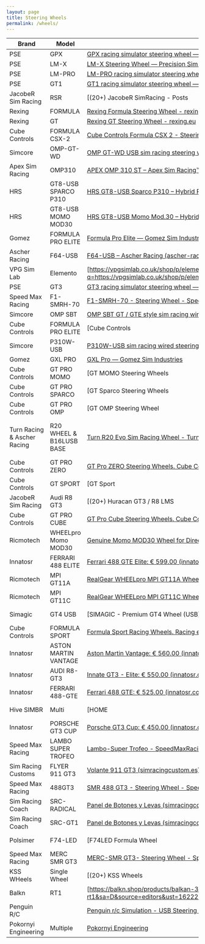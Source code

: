 ```yaml
---
layout: page
title: Steering Wheels
permalink: /wheels/
---
```


| Brand                       | Model                    | LINK                                                                                                                                                                                                                                                                                        | Style               | Width MM | RETAIL EU                                                                                                                                                                                                 | RETAIL US |
| --------------------------- | ------------------------ | ------------------------------------------------------------------------------------------------------------------------------------------------------------------------------------------------------------------------------------------------------------------------------------------- | ------------------- | -------- | --------------------------------------------------------------------------------------------------------------------------------------------------------------------------------------------------------- | --------- |
| PSE                         | GPX                      | [GPX racing simulator steering wheel — Precision Sim Engineering](https://www.google.com/url?q=https://www.precisionsimengineering.com/shop-online/gpx-steering-wheel&sa=D&source=editors&ust=1622247458080000&usg=AFQjCNFhAJwGBETReo38_gMVoUm4KWx1Fg)                                      | Formula w/ screen   | 290      | €2,395.00                                                                                                                                                                                                 | $2,850.05 |
| PSE                         | LM-X                     | [LM-X Steering Wheel — Precision Sim Engineering](https://www.google.com/url?q=https://www.precisionsimengineering.com/shop-online/lm-x-steering-wheel&sa=D&source=editors&ust=1622247458081000&usg=AFQjCNFjZMDCS_pDYL0_h2f0cbrW4EgNEQ)                                                     | Formula w/ screen   | 300      | €2,295.00                                                                                                                                                                                                 | $2,731.05 |
| PSE                         | LM-PRO                   | [LM-PRO racing simulator steering wheel — Precision Sim Engineering](https://www.google.com/url?q=https://www.precisionsimengineering.com/shop-online/lm-pro-steering-wheel&sa=D&source=editors&ust=1622247458081000&usg=AFQjCNGlKrMidAT9rKftQ0ZMtZn-7AUIuA)                                | prototype no screen | 300      | €1,499.00                                                                                                                                                                                                 | $1,783.81 |
| PSE                         | GT1                      | [GT1 racing simulator steering wheel — Precision Sim Engineering](https://www.google.com/url?q=https://www.precisionsimengineering.com/shop-online/gt1-steering-wheel&sa=D&source=editors&ust=1622247458081000&usg=AFQjCNFD96iCwQNm1rIcmnS87aX5-8bA3A)                                      | GT w/ screen        | 310      | €1,499.00                                                                                                                                                                                                 | $1,783.81 |
| JacobeR Sim Racing          | RSR                      | [(20+) JacobeR SimRacing - Posts | Facebook](https://www.google.com/url?q=https://www.facebook.com/JacoberSimracing/posts/1281939265533686&sa=D&source=editors&ust=1622247458081000&usg=AFQjCNFQ_MqI257G0ySgebbwzhl4AON0nA)                                                                 | GT w/ screen        | 300      | €1,400.00                                                                                                                                                                                                 | $1,666.00 |
| Rexing                      | FORMULA                  | [Rexing Formula Steering Wheel - rexing.eu](https://www.google.com/url?q=https://rexing.eu/rexing-formula-wheel/&sa=D&source=editors&ust=1622247458082000&usg=AFQjCNHGKJZF3GhJ6LyE97T-3yoVUWvxpg)                                                                                           | Formula w/ screen   | 290      | €1,200.00                                                                                                                                                                                                 | $1,428.00 |
| Rexing                      | GT                       | [Rexing GT Steering Wheel - rexing.eu](https://www.google.com/url?q=https://rexing.eu/gt-wheel/&sa=D&source=editors&ust=1622247458082000&usg=AFQjCNHK-Q3K2jdvhE1RburFOPi4v0AGhg)                                                                                                            | GT w/ screen        | 320      | €1,240.00                                                                                                                                                                                                 | $1,475.60 |
| Cube Controls               | FORMULA CSX-2            | [Cube Controls Formula CSX 2 - Steering Wheels for Sim racers](https://www.google.com/url?q=https://cubecontrols.com/product/formula-csx-2/&sa=D&source=editors&ust=1622247458082000&usg=AFQjCNG71o3WeYFWz5O7lCj5SB7HXaDJvw)                                                                | Formula w/ screen   | 280      | €1,229.00                                                                                                                                                                                                 | $1,462.51 |
| Simcore                     | OMP-GT-WD                | [OMP GT-WD USB sim racing steering wheel (simcore.com.au)](https://www.google.com/url?q=https://simcore.com.au/omp-gt-wd-usb-sim-racing-steering-wheel/&sa=D&source=editors&ust=1622247458082000&usg=AFQjCNEWQTuYv-BIdql4Hx5dLrd9HupfoA)                                                    | prototype no screen | 310      |                                                                                                                                                                                                           | $1,429.00 |
| Apex Sim Racing             | OMP310                   | [APEX OMP 310 ST – Apex Sim Racing™️ LLC - Sim Racing Products](https://www.google.com/url?q=https://www.apexsimracing.com/collections/steering-wheels/products/lamborghini-huracan-super-trofeo-evo&sa=D&source=editors&ust=1622247458083000&usg=AFQjCNFmuasJBujB8dKF1x2JE0elPlH5iA)       | prototype no screen | 310      |                                                                                                                                                                                                           | $1,400.00 |
| HRS                         | GT8-USB SPARCO P310      | [HRS GT8-USB Sparco P310 – Hybrid Racing Simulations (hrsims.com)](https://www.google.com/url?q=https://hrsims.com/collections/steering-wheels/products/copy-of-hrs-gt8-mod-30-pro-suede-version&sa=D&source=editors&ust=1622247458083000&usg=AFQjCNF_j2FsGMSw_2ulqnyaHWGlKcUnxA)           | GT no screen        | 310      |                                                                                                                                                                                                           | $1,300.00 |
| HRS                         | GT8-USB MOMO MOD30       | [HRS GT8-USB Momo Mod.30 – Hybrid Racing Simulations (hrsims.com)](https://www.google.com/url?q=https://hrsims.com/collections/steering-wheels/products/momo-mod-30-320&sa=D&source=editors&ust=1622247458083000&usg=AFQjCNGjJqYp8xvptqdmdiowiRRiO2A6Zw)                                    | GT no screen        | 310      |                                                                                                                                                                                                           | $1,300.00 |
| Gomez                       | FORMULA PRO ELITE        | [Formula Pro Elite — Gomez Sim Industries](https://www.google.com/url?q=https://gomezsimindustries.com/shop/p/formula-pro-elite&sa=D&source=editors&ust=1622247458083000&usg=AFQjCNFYmAKnJLPJWPzEWpWM-qdwIaTIPQ)                                                                            | Formula w/ screen   | 310      |                                                                                                                                                                                                           | $1,250.00 |
| Ascher Racing               | F64-USB                  | [F64-USB – Ascher Racing (ascher-racing.com)](https://www.google.com/url?q=https://www.ascher-racing.com/shop/f64-usb/&sa=D&source=editors&ust=1622247458084000&usg=AFQjCNGfH1zQniZqu3W8pNd7dTV6LIaPSw)                                                                                     | Formula no screen   | 285      | €1,000.00                                                                                                                                                                                                 | $1,190.00 |
| VPG Sim Lab                 | Elemento                 | [https://vpgsimlab.co.uk/shop/p/elemento](https://www.google.com/url?q=https://vpgsimlab.co.uk/shop/p/elemento&sa=D&source=editors&ust=1622247458084000&usg=AFQjCNHILDlDDlJ3GrqDvCQxN_pYVLCkvg)                                                                                             | prototype w/ screen | 300      | € 950.00                                                                                                                                                                                                  | $1,130.50 |
| PSE                         | GT3                      | [GT3 racing simulator steering wheel — Precision Sim Engineering](https://www.google.com/url?q=https://www.precisionsimengineering.com/shop-online/gt3-steering-wheel&sa=D&source=editors&ust=1622247458084000&usg=AFQjCNHGzrG1OOtO6Mvy53sHmX-Xwp1oDw)                                      | GT no screen        | 310      | € 895.00                                                                                                                                                                                                  | $1,065.05 |
| Speed Max Racing            | F1-SMRH-70               | [F1-SMRH-70 - Steering Wheel - SpeedMaxRacing](https://www.google.com/url?q=https://www.speedmaxracing.it/en/steering-wheel/18-gt1-rim-addon-carbon-clutches-logitech-thrustmaster-osw.html&sa=D&source=editors&ust=1622247458084000&usg=AFQjCNExaw_1LjhRlTE5evI6mdjejD0A0g)                | prototype w/ screen | 300      | € 850.00                                                                                                                                                                                                  | $1,011.50 |
| Simcore                     | OMP SBT                  | [OMP SBT GT / GTE style sim racing wireless steering wheel (simcore.com.au)](https://www.google.com/url?q=https://simcore.com.au/omp-sbt/&sa=D&source=editors&ust=1622247458085000&usg=AFQjCNF1-GNce_9RbDa9jL8drv7FA3vbNA)                                                                  | GT no screen        |          |                                                                                                                                                                                                           | $950.00   |
| Cube Controls               | FORMULA PRO ELITE        | [Cube Controls | Formula Pro Steering wheel](https://www.google.com/url?q=https://cubecontrols.com/product/formula-pro-classic/&sa=D&source=editors&ust=1622247458085000&usg=AFQjCNHGUY44bFr2jzCHQdxMAoQgzcn3GQ)                                                                            | Formula no screen   | 280      | € 778.00                                                                                                                                                                                                  | $925.82   |
| Simcore                     | P310W-USB                | [P310W-USB sim racing wired steering wheel (simcore.com.au)](https://www.google.com/url?q=https://simcore.com.au/p310w-usb/&sa=D&source=editors&ust=1622247458085000&usg=AFQjCNGfeLNEXONIadMY2bvr2W59WvdYtg)                                                                                | GT no screen        | 310      |                                                                                                                                                                                                           | $895.00   |
| Gomez                       | GXL PRO                  | [GXL Pro — Gomez Sim Industries](https://www.google.com/url?q=https://gomezsimindustries.com/shop/p/gxl-pro&sa=D&source=editors&ust=1622247458086000&usg=AFQjCNEzw_TT46LnSDyanYgj8Q67xVYBzA)                                                                                                | Formula no screen   | 310      |                                                                                                                                                                                                           | $875.00   |
| Cube Controls               | GT PRO MOMO              | [GT MOMO Steering Wheels | Cube Controls Steering Wheels](https://www.google.com/url?q=https://cubecontrols.com/product/gt-pro-momo-classic/&sa=D&source=editors&ust=1622247458086000&usg=AFQjCNEWwrStl058GIUW-zrPl9eGyqZPZw)                                                               | GT no screen        | 320      | € 702.00                                                                                                                                                                                                  | $835.38   |
| Cube Controls               | GT PRO SPARCO            | [GT Sparco Steering Wheels | Cube Controls | Sim Racing](https://www.google.com/url?q=https://cubecontrols.com/product/gt-pro-sparco-classic/&sa=D&source=editors&ust=1622247458086000&usg=AFQjCNFbXgrU9KWmLyw28PqEDsaRUpJceg)                                                              | GT no screen        | 310      | € 695.00                                                                                                                                                                                                  | $827.05   |
| Cube Controls               | GT PRO OMP               | [GT OMP Steering Wheel | Sim Racing Controllers | Cube Controls](https://www.google.com/url?q=https://cubecontrols.com/product/gt-pro-omp-classic/&sa=D&source=editors&ust=1622247458086000&usg=AFQjCNGJVvGlo352_U0RlKQ_PlpH9x3LyQ)                                                         | GT no screen        | 320      | € 687.00                                                                                                                                                                                                  | $817.53   |
| Turn Racing & Ascher Racing | R20 WHEEL & B16LUSB BASE | [Turn R20 Evo Sim Racing Wheel - Turn Racing](https://www.google.com/url?q=https://www.turnracing.com/products/turn-r20-steering-wheel&sa=D&source=editors&ust=1622247458087000&usg=AFQjCNFT6m-Zf_tsPSROWv-3CFeRE1coSw)                                                                     | Formula no screen   | 300      | [B16L-USB – Ascher Racing (ascher-racing.com)](https://www.google.com/url?q=https://www.ascher-racing.com/shop/b16l-usb/&sa=D&source=editors&ust=1622247458087000&usg=AFQjCNHTmdalFDeTPNy8--HCVyLponxXAQ) | $785.00   |
| Cube Controls               | GT PRO ZERO              | [GT Pro ZERO Steering Wheels. Cube Controls](https://www.google.com/url?q=https://cubecontrols.com/product/gt-pro-zero/&sa=D&source=editors&ust=1622247458087000&usg=AFQjCNGpSgtP95PBE3g9yMf9aH8m-LNsOA)                                                                                    | Formula no screen   |          | € 655.00                                                                                                                                                                                                  | $779.45   |
| Cube Controls               | GT SPORT                 | [GT Sport | Cube Controls Steering Wheels | For Sim Racers](https://www.google.com/url?q=https://cubecontrols.com/product/gt-sport/&sa=D&source=editors&ust=1622247458087000&usg=AFQjCNFIHqKjrGSdxVzLwFCU0w4sb30GXQ)                                                                        | GT no screen        | 320      | € 655.00                                                                                                                                                                                                  | $779.45   |
| JacobeR Sim Racing          | Audi R8 GT3              | [(20+) Huracan GT3 / R8 LMS | Facebook](https://www.google.com/url?q=https://www.facebook.com/commerce/products/2299751720150694/&sa=D&source=editors&ust=1622247458087000&usg=AFQjCNGh5v5ug4kWG17tydkbX-mRUGayew)                                                                          | GT no screen        | 300      | € 650.00                                                                                                                                                                                                  | $773.50   |
| Cube Controls               | GT PRO CUBE              | [GT Pro Cube Steering Wheels. Cube Controls](https://www.google.com/url?q=https://cubecontrols.com/product/gt-pro-cube/&sa=D&source=editors&ust=1622247458088000&usg=AFQjCNGR7SXCDk50AdAkpURgk5uk8k07gw)                                                                                    | GT no screen        | 320      | € 640.00                                                                                                                                                                                                  | $761.60   |
| Ricmotech                   | WHEELpro Momo MOD30      | [Genuine Momo MOD30 Wheel for Direct-Drive Servos (ricmotech.com)](https://www.google.com/url?q=https://www.ricmotech.com/genuine-momo-mod30-wheel-direct-drive-servos&sa=D&source=editors&ust=1622247458088000&usg=AFQjCNFfa9AMl4plOndTk8LDxaIlSP1JMw)                                     | GT no screen        | 320      |                                                                                                                                                                                                           | $730.00   |
| Innatosr                    | FERRARI 488 ELITE        | [Ferrari 488 GTE Elite: € 599.00 (innatosr.com)](https://www.google.com/url?q=https://www.innatosr.com/p7284094-ferrari-488-gte-elite.html&sa=D&source=editors&ust=1622247458088000&usg=AFQjCNEIAz9F59fcG_zXsVta_1pQW17QKw)                                                                 | prototype no screen |          | € 600.00                                                                                                                                                                                                  | $714.00   |
| Ricmotech                   | MPI GT11A                | [RealGear WHEELpro MPI GT11A Wheel for Direct-Drive Servos (ricmotech.com)](https://www.google.com/url?q=https://www.ricmotech.com/realgear-wheelpro-mpi-gt11a-wheel-direct-drive&sa=D&source=editors&ust=1622247458088000&usg=AFQjCNE3SpwwRFy268Ls2tkv6NhVJhUg4g)                          | GT no screen        | 285      |                                                                                                                                                                                                           | $710.00   |
| Ricmotech                   | MPI GT11C                | [RealGear WHEELpro MPI GT11C Wheel for Direct-Drive Servos (ricmotech.com)](https://www.google.com/url?q=https://www.ricmotech.com/realgear-wheelpro-mpi-gt11c-wheel-direct-drive&sa=D&source=editors&ust=1622247458089000&usg=AFQjCNE2yKMqoWrtwGTxfyHsfsybCjOAxg)                          | Formula no screen   | 270      |                                                                                                                                                                                                           | $710.00   |
| Simagic                     | GT4 USB                  | [SIMAGIC - Premium GT4 Wheel (USB) | Sim-Motion US (sim-motion.com)](https://www.google.com/url?q=https://us.sim-motion.com/products/simagic-usb-gt4-wheel&sa=D&source=editors&ust=1622247458089000&usg=AFQjCNFNfl7T8N9rrOwIGdNpKR7noRatUw)                                                 | prototype no screen | 300      |                                                                                                                                                                                                           | $695.00   |
| Cube Controls               | FORMULA SPORT            | [Formula Sport Racing Wheels. Racing eSports. Cube Controls](https://www.google.com/url?q=https://cubecontrols.com/product/formula-sport-classic/&sa=D&source=editors&ust=1622247458089000&usg=AFQjCNH2mlFm7MQowKWxEyzDuXQPd8y1SQ)                                                          | Formula no screen   | 280      | € 573.00                                                                                                                                                                                                  | $681.87   |
| Innatosr                    | ASTON MARTIN VANTAGE     | [Aston Martin Vantage: € 560.00 (innatosr.com)](https://www.google.com/url?q=https://www.innatosr.com/p7161416-aston-martin-vantage.html&sa=D&source=editors&ust=1622247458089000&usg=AFQjCNFjls5A7o2Y2pTS7mKxc-u2-4g7NA)                                                                   | prototype no screen | 290      | € 560.00                                                                                                                                                                                                  | $666.40   |
| Innatosr                    | AUDI R8-GT3              | [Innate GT3 - Elite: € 550.00 (innatosr.com)](https://www.google.com/url?q=https://www.innatosr.com/p7565882-innato-gt3-elite.html&sa=D&source=editors&ust=1622247458089000&usg=AFQjCNE3n1e0EOSVWIp-wQ6l02ZB7o1LfA)                                                                         | prototype no screen | 300      | € 550.00                                                                                                                                                                                                  | $654.50   |
| Innatosr                    | FERRARI 488-GTE          | [Ferrari 488 GTE: € 525.00 (innatosr.com)](https://www.google.com/url?q=https://www.innatosr.com/p6323972-ferrari-488-gte.html&sa=D&source=editors&ust=1622247458090000&usg=AFQjCNH41e6d8hzOQL38tbADwzjNj7SWYw)                                                                             | prototype no screen |          | € 525.00                                                                                                                                                                                                  | $624.75   |
| Hive SIMBR                  | Multi                    | [HOME | HIVE (hivesim.com.br)](https://www.google.com/url?q=https://en.hivesim.com.br/&sa=D&source=editors&ust=1622247458090000&usg=AFQjCNHvC3gzsgT28NpwsDkKatiTg_GcDQ)                                                                                                                     | prototype no screen | 310      |                                                                                                                                                                                                           | $550.00   |
| Innatosr                    | PORSCHE GT3 CUP          | [Porsche GT3 Cup: € 450.00 (innatosr.com)](https://www.google.com/url?q=https://www.innatosr.com/p5596499-porsche-gt3-cup.html&sa=D&source=editors&ust=1622247458090000&usg=AFQjCNGC2xAstquj_Jozh9QnxdysVF0ZuQ)                                                                             | GT no screen        | 320      | € 450.00                                                                                                                                                                                                  | $535.50   |
| Speed Max Racing            | LAMBO SUPER TROFEO       | [Lambo-Super Trofeo - SpeedMaxRacing](https://www.google.com/url?q=https://www.speedmaxracing.it/en/steering-wheel/49-f1-rim-addon-carbon-logitech-thrustmaster-osw.html&sa=D&source=editors&ust=1622247458090000&usg=AFQjCNHz6U0rkdeV5bzc5GQUuSqxZpa7OA)                                   | prototype no screen | 300      | € 420.00                                                                                                                                                                                                  | $499.80   |
| Sim Racing Customs          | FLYER 911 GT3            | [Volante 911 GT3 (simracingcustom.es)](https://www.google.com/url?q=https://simracingcustom.es/es/volantes/24-184-volante-911-gt3.html%23/42-levas-impresion_3d_pla_plus/46-compatibilidad_fanatec_3999-no&sa=D&source=editors&ust=1622247458091000&usg=AFQjCNEuiQCAzhSpkMhmAe-Ra_RKmyGkpA) | GT no screen        | 320      | € 400.00                                                                                                                                                                                                  | $476.00   |
| Speed Max Racing            | 488GT3                   | [SMR 488 GT3 - Steering Wheel - SpeedMaxRacing](https://www.google.com/url?q=https://www.speedmaxracing.it/en/steering-wheel/20-gt1-rim-addon-carbon-clutches-logitech-thrustmaster-osw.html&sa=D&source=editors&ust=1622247458091000&usg=AFQjCNGxIXMBwv_tBAOA8wBwtNytVPftqQ)               | Formula no screen   | 280      | € 390.00                                                                                                                                                                                                  | $464.10   |
| Sim Racing Coach            | SRC-RADICAL              | [Panel de Botones y Levas (simracingcoach.com)](https://www.google.com/url?q=https://www.simracingcoach.com/en/contenido/volante-src-radical/&sa=D&source=editors&ust=1622247458091000&usg=AFQjCNFO7pL195zgfaCsi4kXLnzoP8C2kg)                                                              | Formula no screen   | 290      | € 379.00                                                                                                                                                                                                  | $451.01   |
| Sim Racing Coach            | SRC-GT1                  | [Panel de Botones y Levas (simracingcoach.com)](https://www.google.com/url?q=https://www.simracingcoach.com/en/contenido/volante-gt1/&sa=D&source=editors&ust=1622247458092000&usg=AFQjCNFjv9nUL8BAJB2pwSwMcJP-PPeLFA)                                                                      | GT no screen        | 320      | € 359.00                                                                                                                                                                                                  | $427.21   |
| Polsimer                    | F74-LED                  | [F74LED Formula Wheel | Polsimer](https://www.google.com/url?q=https://www.polsimer.pl/strona-produktu/f74l&sa=D&source=editors&ust=1622247458092000&usg=AFQjCNGGpqYDPt3z1dtunSInTh4B8Dlg0g)                                                                                                | Formula no screen   | 290      | € 349.00                                                                                                                                                                                                  | $415.31   |
| Speed Max Racing            | MERC SMR GT3             | [MERC-SMR GT3- Steering Wheel - SpeedMaxRacing](https://www.google.com/url?q=https://www.speedmaxracing.it/en/steering-wheel/95-gt3-smr-280.html&sa=D&source=editors&ust=1622247458092000&usg=AFQjCNErovf3hGKklZ571Nspql-F-iVE4Q)                                                           | prototype no screen | 280      | € 289.00                                                                                                                                                                                                  | $343.91   |
| KSS WHeels                  | Single Wheel             | [(20+) KSS Wheels | Facebook](https://www.google.com/url?q=https://www.facebook.com/ksswheels&sa=D&source=editors&ust=1622247458092000&usg=AFQjCNHdOIOx1vK22lk9_q5X6MVMVN_fKw)                                                                                                              | prototype no screen | 310      |                                                                                                                                                                                                           | $300.00   |
| Balkn                       | RT1                      | [https://balkn.shop/products/balkan-3d-rt1](https://www.google.com/url?q=https://balkn.shop/products/balkan-3d-rt1&sa=D&source=editors&ust=1622247458093000&usg=AFQjCNF_VRaz4W7KeZU7Ml65t31Ub0jElw)                                                                                         | prototype no screen | 300      | 349.99 CAD                                                                                                                                                                                                | $284.00   |
| Penguin R/C                 |                          | [Penguin r/c Simulation - USB Steering Wheel Boxes](https://www.google.com/url?q=http://www.penguinrc.com/penguinrc_simulation/usb_steering_wheel_boxes.html&sa=D&source=editors&ust=1622247458093000&usg=AFQjCNG5DjpKSzVhMSExMU4vkZfsYyBQYw)                                               |                     |          |                                                                                                                                                                                                           |           |
| Pokornyi Engineering        | Multiple                 | [Pokornyi Engineering](https://www.google.com/url?q=https://pokornyiengineering.com/&sa=D&source=editors&ust=1622247458093000&usg=AFQjCNGiUQqSjF2JVJyORLX1vi_l3iXSRA)                                                                                                                       | Other               |          |                                                                                                                                                                                                           | $40.00    |